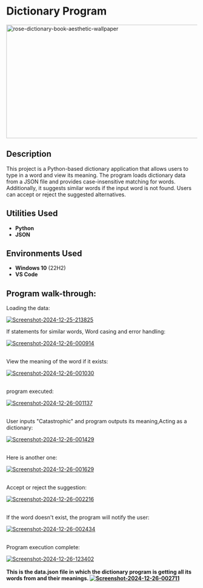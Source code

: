 <h1>Dictionary Program</h1>
<a href="https://ibb.co/y6m5NJj"><img src="https://i.ibb.co/x1KG2QT/rose-dictionary-book-aesthetic-wallpaper.jpg" alt="rose-dictionary-book-aesthetic-wallpaper" width= "1000" height= "300"></a><br/>

<h2>Description</h2>
This project is a Python-based dictionary application that allows users to type in a word and view its meaning. The program loads dictionary data from a JSON file and provides case-insensitive matching for words. Additionally, it suggests similar words if the input word is not found. Users can accept or reject the suggested alternatives.

<h2>Utilities Used</h2>

- <b>Python</b> 
- <b>JSON</b> 

<h2>Environments Used </h2>

- <b>Windows 10</b> (22H2)
- <b>VS Code</b>

<h2>Program walk-through:</h2>

<p>Loading the data: </p>

<a href="https://ibb.co/YLQyhGy"><img src="https://i.ibb.co/Vq9QT8Q/Screenshot-2024-12-25-213825.png" alt="Screenshot-2024-12-25-213825" border="0"></a>
<br>
<p>If statements for similar words, Word casing and error handling: </p>
<a href="https://ibb.co/ZK3jGzW"><img src="https://i.ibb.co/bLx0Q5z/Screenshot-2024-12-26-000914.png" alt="Screenshot-2024-12-26-000914" border="0"></a>
<br>
<br>
<p>View the meaning of the word if it exists: </p>
<a href="https://ibb.co/y0JbVMP"><img src="https://i.ibb.co/qBwPx4j/Screenshot-2024-12-26-001030.png" alt="Screenshot-2024-12-26-001030" border="0"></a>
<br>
<br>
<p>program executed: </p>
<a href="https://ibb.co/Rcp8GBF"><img src="https://i.ibb.co/kXgZV97/Screenshot-2024-12-26-001137.png" alt="Screenshot-2024-12-26-001137" border="0"></a>
<br>
<br>
<p>User inputs "Catastrophic" and program outputs its meaning,Acting as a dictionary: </p>
<a href="https://imgbb.com/"><img src="https://i.ibb.co/sVbtwwK/Screenshot-2024-12-26-001429.png" alt="Screenshot-2024-12-26-001429" border="0"></a>
<br>
<br>
<p>Here is another one: </p>
<a href="https://ibb.co/BKG7BCq"><img src="https://i.ibb.co/2YSLdkg/Screenshot-2024-12-26-001629.png" alt="Screenshot-2024-12-26-001629" border="0"></a>
<br>
<br>
<p>Accept or reject the suggestion: </p>
<a href="https://ibb.co/Y3VFKFg"><img src="https://i.ibb.co/DtjH6Hd/Screenshot-2024-12-26-002216.png" alt="Screenshot-2024-12-26-002216" border="0"></a>
<br>
<br>
<p>If the word doesn't exist, the program will notify the user:</p>
<a href="https://ibb.co/M9P5LF6"><img src="https://i.ibb.co/4J4gxhd/Screenshot-2024-12-26-002434.png" alt="Screenshot-2024-12-26-002434" border="0"></a>
<br>
<br>
<p>Program execution complete: </p>
<a href="https://ibb.co/FxWCq1J"><img src="https://i.ibb.co/3rsQYbW/Screenshot-2024-12-26-123402.png" alt="Screenshot-2024-12-26-123402" border="0"></a>
<br>
<br>
<b>This is the data.json file in which the dictionary program is getting all its words from and their meanings. <b/>
<a href="https://ibb.co/q7CQRr9"><img src="https://i.ibb.co/JmqJzs2/Screenshot-2024-12-26-002711.png" alt="Screenshot-2024-12-26-002711" border="0"></a>
